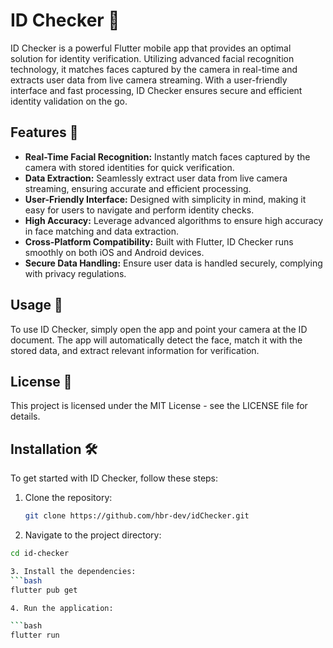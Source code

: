 # ID Checker 📱

ID Checker is a powerful Flutter mobile app that provides an optimal solution for identity verification. Utilizing advanced facial recognition technology, it matches faces captured by the camera in real-time and extracts user data from live camera streaming. With a user-friendly interface and fast processing, ID Checker ensures secure and efficient identity validation on the go.

## Features 🚀

- **Real-Time Facial Recognition:** Instantly match faces captured by the camera with stored identities for quick verification.
- **Data Extraction:** Seamlessly extract user data from live camera streaming, ensuring accurate and efficient processing.
- **User-Friendly Interface:** Designed with simplicity in mind, making it easy for users to navigate and perform identity checks.
- **High Accuracy:** Leverage advanced algorithms to ensure high accuracy in face matching and data extraction.
- **Cross-Platform Compatibility:** Built with Flutter, ID Checker runs smoothly on both iOS and Android devices.
- **Secure Data Handling:** Ensure user data is handled securely, complying with privacy regulations.

## Usage 📖

To use ID Checker, simply open the app and point your camera at the ID document. The app will automatically detect the face, match it with the stored data, and extract relevant information for verification.

## License 📄

This project is licensed under the MIT License - see the LICENSE file for details.

## Installation 🛠️

To get started with ID Checker, follow these steps:

1. Clone the repository:
   ```bash
   git clone https://github.com/hbr-dev/idChecker.git

2. Navigate to the project directory:

  ```bash
  cd id-checker

3. Install the dependencies:
  ```bash
  flutter pub get

4. Run the application:

  ```bash
  flutter run

